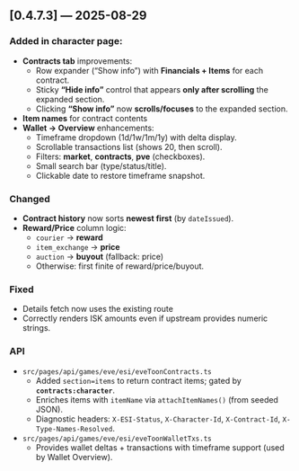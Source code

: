 ## [0.4.7.3] — 2025-08-29

### Added in character page:
- **Contracts tab** improvements:
  - Row expander (“Show info”) with **Financials + Items** for each contract.
  - Sticky **“Hide info”** control that appears **only after scrolling** the expanded section.
  - Clicking **“Show info”** now **scrolls/focuses** to the expanded section.
- **Item names** for contract contents
- **Wallet → Overview** enhancements:
  - Timeframe dropdown (1d/1w/1m/1y) with delta display.
  - Scrollable transactions list (shows 20, then scroll).
  - Filters: **market**, **contracts**, **pve** (checkboxes).
  - Small search bar (type/status/title).
  - Clickable date to restore timeframe snapshot.

### Changed
- **Contract history** now sorts **newest first** (by `dateIssued`).
- **Reward/Price** column logic:
  - `courier` → **reward**
  - `item_exchange` → **price**
  - `auction` → **buyout** (fallback: price)
  - Otherwise: first finite of reward/price/buyout.

### Fixed
- Details fetch now uses the existing route  
- Correctly renders ISK amounts even if upstream provides numeric strings.

### API
- `src/pages/api/games/eve/esi/eveToonContracts.ts`
  - Added `section=items` to return contract items; gated by **`contracts:character`**.
  - Enriches items with `itemName` via `attachItemNames()` (from seeded JSON).
  - Diagnostic headers: `X-ESI-Status`, `X-Character-Id`, `X-Contract-Id`, `X-Type-Names-Resolved`.
- `src/pages/api/games/eve/esi/eveToonWalletTxs.ts`
  - Provides wallet deltas + transactions with timeframe support (used by Wallet Overview).

